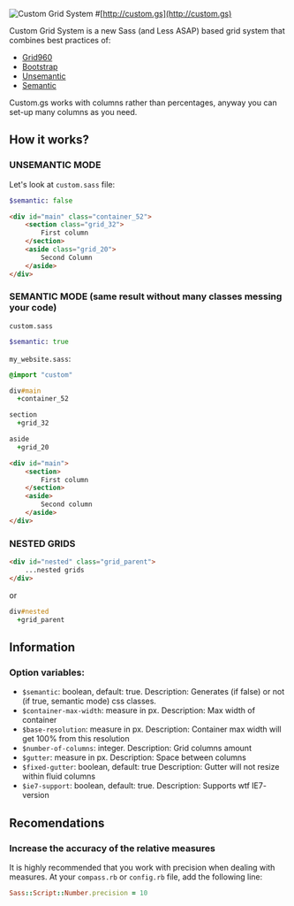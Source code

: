 ![Custom Grid System](https://raw.github.com/luizgamabh/custom.gs/master/assets/img/logo.png)
#[http://custom.gs](http://custom.gs)

Custom Grid System is a new Sass (and Less ASAP) based grid system that combines best practices of:

* [Grid960](http://960.gs)
* [Bootstrap](http://getbootstrap.com)
* [Unsemantic](http://unsemantic.com)
* [Semantic](http://semantic.gs)

Custom.gs works with columns rather than percentages, anyway you can set-up many columns as you need.

## How it works?

### UNSEMANTIC MODE

Let's look at `custom.sass` file:
```sass
$semantic: false
```

```html
<div id="main" class="container_52">
    <section class="grid_32">
        First column
    </section>
    <aside class="grid_20">
        Second Column
    </aside>
</div>
```

### SEMANTIC MODE (same result without many classes messing your code)

`custom.sass`
```sass
$semantic: true
```

`my_website.sass`:
```sass
@import "custom"

div#main
  +container_52

section
  +grid_32

aside
  +grid_20
```

```html
<div id="main">
    <section>
        First column
    </section>
    <aside>
        Second column
    </aside>
</div>
```

### NESTED GRIDS

```html
<div id="nested" class="grid_parent">
    ...nested grids
</div>
```

or

```sass
div#nested
  +grid_parent
```

## Information

### Option variables:

* `$semantic`: boolean, default: true. Description: Generates (if false) or not (if true, semantic mode) css classes.
* `$container-max-width`: measure in px. Description: Max width of container
* `$base-resolution`: measure in px. Description: Container max width will get 100% from this resolution
* `$number-of-columns`: integer. Description: Grid columns amount
* `$gutter`: measure in px. Description: Space between columns
* `$fixed-gutter`: boolean, default: true Description: Gutter will not resize within fluid columns
* `$ie7-support`: boolean, default: true. Description: Supports wtf IE7- version


## Recomendations

### Increase the accuracy of the relative measures

It is highly recommended that you work with precision when dealing with measures. At your `compass.rb` or `config.rb` file, add the following line:

```ruby
Sass::Script::Number.precision = 10
```